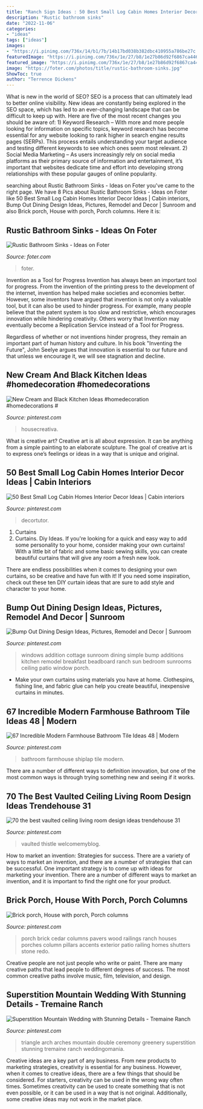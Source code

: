 ```yaml
---
title: "Ranch Sign Ideas : 50 Best Small Log Cabin Homes Interior Decor Ideas"
description: "Rustic bathroom sinks"
date: "2022-11-06"
categories:
- "ideas"
tags: ["ideas"]
images:
- "https://i.pinimg.com/736x/14/b1/7b/14b17bd038b382dbc410955a786be27c.jpg"
featuredImage: "https://i.pinimg.com/736x/1e/27/b8/1e27b86d92f6867ca446f3b66d0b52df.jpg"
featured_image: "https://i.pinimg.com/736x/1e/27/b8/1e27b86d92f6867ca446f3b66d0b52df.jpg"
image: "https://foter.com/photos/title/rustic-bathroom-sinks.jpg"
ShowToc: true
author: "Terrence Dickens"
---
```



What is new in the world of SEO?
SEO is a process that can ultimately lead to better online visibility. New ideas are constantly being explored in the SEO space, which has led to an ever-changing landscape that can be difficult to keep up with. Here are five of the most recent changes you should be aware of: 1) Keyword Research – With more and more people looking for information on specific topics, keyword research has become essential for any website looking to rank higher in search engine results pages (SERPs). This process entails understanding your target audience and testing different keywords to see which ones seem most relevant. 2) Social Media Marketing – As users increasingly rely on social media platforms as their primary source of information and entertainment, it’s important that websites dedicate time and effort into developing strong relationships with these popular gauges of online popularity.

	

		
searching about Rustic Bathroom Sinks - Ideas on Foter you've came to the right page. We have 8 Pics about Rustic Bathroom Sinks - Ideas on Foter like 50 Best Small Log Cabin Homes Interior Decor Ideas | Cabin interiors, Bump Out Dining Design Ideas, Pictures, Remodel and Decor | Sunroom and also Brick porch, House with porch, Porch columns. Here it is:
		
    
## Rustic Bathroom Sinks - Ideas On Foter

<img loading=lazy src="https://foter.com/photos/title/rustic-bathroom-sinks.jpg" onerror="this.onerror=null;this.src='https://tse2.mm.bing.net/th?id=OIP.4NGZ2Telagxy8YrMbU0-WAHaJ4&amp;pid=15.1';" alt="Rustic Bathroom Sinks - Ideas on Foter">

_Source: foter.com_

>foter. 

	

Invention as a Tool for Progress
Invention has always been an important tool for progress. From the invention of the printing press to the development of the internet, invention has helped make societies and economies better. 
However, some inventors have argued that invention is not only a valuable tool, but it can also be used to hinder progress. For example, many people believe that the patent system is too slow and restrictive, which encourages innovation while hindering creativity. Others worry that Invention may eventually become a Replication Service instead of a Tool for Progress.

Regardless of whether or not inventions hinder progress, they remain an important part of human history and culture. In his book "Inventing the Future", John Seelye argues that innovation is essential to our future and that unless we encourage it, we will see stagnation and decline.

    
## New Cream And Black Kitchen Ideas #homedecoration #homedecorations #

<img loading=lazy src="https://i.pinimg.com/736x/14/b1/7b/14b17bd038b382dbc410955a786be27c.jpg" onerror="this.onerror=null;this.src='https://tse1.mm.bing.net/th?id=OIP.adVnld7rNTSw66G3eP_yUgHaNK&amp;pid=15.1';" alt="New Cream and Black Kitchen Ideas #homedecoration #homedecorations #">

_Source: pinterest.com_

>housecreativa. 

	

What is creative art?
Creative art is all about expression. It can be anything from a simple painting to an elaborate sculpture. The goal of creative art is to express one’s feelings or ideas in a way that is unique and original.

    
## 50 Best Small Log Cabin Homes Interior Decor Ideas | Cabin Interiors

<img loading=lazy src="https://i.pinimg.com/736x/52/51/02/5251028470e0f44328874144918faa96.jpg" onerror="this.onerror=null;this.src='https://tse2.mm.bing.net/th?id=OIP.CX6weaWj5BiwPpcj6ciKqQHaLH&amp;pid=15.1';" alt="50 Best Small Log Cabin Homes Interior Decor Ideas | Cabin interiors">

_Source: pinterest.com_

>decortutor. 

	

1. Curtains
1. Curtains. Diy Ideas.
If you're looking for a quick and easy way to add some personality to your home, consider making your own curtains! With a little bit of fabric and some basic sewing skills, you can create beautiful curtains that will give any room a fresh new look.

There are endless possibilities when it comes to designing your own curtains, so be creative and have fun with it! If you need some inspiration, check out these ten DIY curtain ideas that are sure to add style and character to your home.

    
## Bump Out Dining Design Ideas, Pictures, Remodel And Decor | Sunroom

<img loading=lazy src="https://i.pinimg.com/736x/3b/d7/43/3bd743acc6e4839e6ce50d900b11b9de--ranch-addition-sunroom-addition.jpg" onerror="this.onerror=null;this.src='https://tse3.mm.bing.net/th?id=OIP.R3T3goR5lMvvm8_SYCY9lgHaF7&amp;pid=15.1';" alt="Bump Out Dining Design Ideas, Pictures, Remodel and Decor | Sunroom">

_Source: pinterest.com_

>windows addition cottage sunroom dining simple bump additions kitchen remodel breakfast beadboard ranch sun bedroom sunrooms ceiling patio window porch. 

	

- Make your own curtains using materials you have at home. Clothespins, fishing line, and fabric glue can help you create beautiful, inexpensive curtains in minutes.

    
## 67 Incredible Modern Farmhouse Bathroom Tile Ideas 48 | Modern

<img loading=lazy src="https://i.pinimg.com/736x/fc/18/f2/fc18f20e83bfe600df4142a5418c7e99.jpg" onerror="this.onerror=null;this.src='https://tse1.mm.bing.net/th?id=OIP.26eckTOK55u41wiXZI_NygHaOM&amp;pid=15.1';" alt="67 Incredible Modern Farmhouse Bathroom Tile Ideas 48 | Modern">

_Source: pinterest.com_

>bathroom farmhouse shiplap tile modern. 

	

There are a number of different ways to definition innovation, but one of the most common ways is through trying something new and seeing if it works.

    
## 70 The Best Vaulted Ceiling Living Room Design Ideas Trendehouse 31

<img loading=lazy src="https://i.pinimg.com/736x/1e/27/b8/1e27b86d92f6867ca446f3b66d0b52df.jpg" onerror="this.onerror=null;this.src='https://tse2.mm.bing.net/th?id=OIP.SmdFI8VL3MF1QFWzLOrv0gHaJQ&amp;pid=15.1';" alt="70 the best vaulted ceiling living room design ideas trendehouse 31">

_Source: pinterest.com_

>vaulted thistle welcomemyblog. 

	

How to market an invention: Strategies for success.
There are a variety of ways to market an invention, and there are a number of strategies that can be successful. One important strategy is to come up with ideas for marketing your invention. There are a number of different ways to market an invention, and it is important to find the right one for your product.

    
## Brick Porch, House With Porch, Porch Columns

<img loading=lazy src="https://i.pinimg.com/736x/ca/4f/15/ca4f15607b36bf0a66e2c1850b1b24cd--brick-pavers-gel-stains.jpg" onerror="this.onerror=null;this.src='https://tse4.mm.bing.net/th?id=OIP.SrxcYES4MnefiVrAXY5imQHaJ3&amp;pid=15.1';" alt="Brick porch, House with porch, Porch columns">

_Source: pinterest.com_

>porch brick cedar columns pavers wood railings ranch houses porches column pillars accents exterior patio railing homes shutters stone redo. 

	

Creative people are not just people who write or paint. There are many creative paths that lead people to different degrees of success. The most common creative paths involve music, film, television, and design.

    
## Superstition Mountain Wedding With Stunning Details - Tremaine Ranch

<img loading=lazy src="https://i.pinimg.com/736x/a9/50/96/a95096b06e9df857d8b38d222f4c06c7.jpg" onerror="this.onerror=null;this.src='https://tse1.mm.bing.net/th?id=OIP.YgzuCJ36kOH5GAmBExKfYAHaJ3&amp;pid=15.1';" alt="Superstition Mountain Wedding with Stunning Details - Tremaine Ranch">

_Source: pinterest.com_

>triangle arch arches mountain double ceremony greenery superstition stunning tremaine ranch weddingomania. 

	

Creative ideas are a key part of any business. From new products to marketing strategies, creativity is essential for any business. However, when it comes to creative ideas, there are a few things that should be considered. For starters, creativity can be used in the wrong way often times. Sometimes creativity can be used to create something that is not even possible, or it can be used in a way that is not original. Additionally, some creative ideas may not work in the market place.

